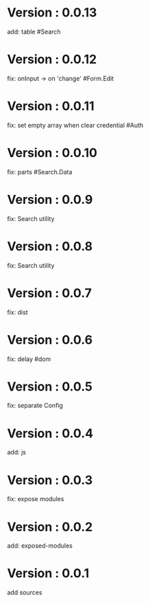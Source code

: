 # Version : 0.0.13

add: table #Search

# Version : 0.0.12

fix: onInput -> on 'change' #Form.Edit

# Version : 0.0.11

fix: set empty array when clear credential #Auth

# Version : 0.0.10

fix: parts #Search.Data

# Version : 0.0.9

fix: Search utility

# Version : 0.0.8

fix: Search utility

# Version : 0.0.7

fix: dist

# Version : 0.0.6

fix: delay #dom

# Version : 0.0.5

fix: separate Config

# Version : 0.0.4

add: js

# Version : 0.0.3

fix: expose modules

# Version : 0.0.2

add: exposed-modules

# Version : 0.0.1

add sources

